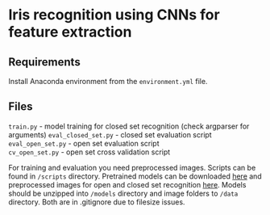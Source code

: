 # Iris recognition using CNNs for feature extraction


## Requirements

Install Anaconda environment from the `environment.yml` file.

## Files

`train.py` - model training for closed set recognition (check argparser for arguments)
`eval_closed_set.py` - closed set evaluation script  
`eval_open_set.py` - open set evaluation script  
`cv_open_set.py` - open set cross validation script  

For training and evaluation you need preprocessed images. Scripts can be found in `/scripts` directory.
Pretrained models can be downloaded [here](https://drive.google.com/file/d/1pf-X13Dpsj-Q8p5Xzl0-uCoB1IeFmYD7/view?usp=sharing) and preprocessed images for open and closed set recognition [here](https://drive.google.com/file/d/172GZgrAzNrA146BjFpF1vXtAH-zWymlA/view?usp=sharing).
Models should be unzipped into `/models` directory and image folders to `/data` directory. Both are in .gitignore due to filesize issues.
